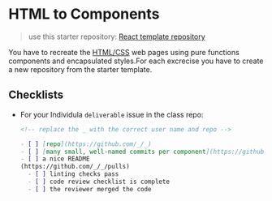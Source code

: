 # HTML to Components

> use this starter repository:
> [React template repository](https://github.com/HackYourFutureBelgium/react-mastermind)

You have to recreate the [HTML/CSS](../1-rendering-static-pages/html-to-components/exercises/) web pages using pure functions components and encapsulated styles.For each excrecise you have to create a new repository from the starter template. 

## Checklists

- For your Individula `deliverable` issue in the class repo:

  ```markdown
  <!-- replace the _ with the correct user name and repo -->

  - [ ] [repo](https://github.com/_/_)
  - [ ] [many small, well-named commits per component](https://github.com/_/_/commits)
  - [ ] a nice README
  (https://github.com/_/_/pulls)
    - [ ] linting checks pass
    - [ ] code review checklist is complete
    - [ ] the reviewer merged the code
  ```
